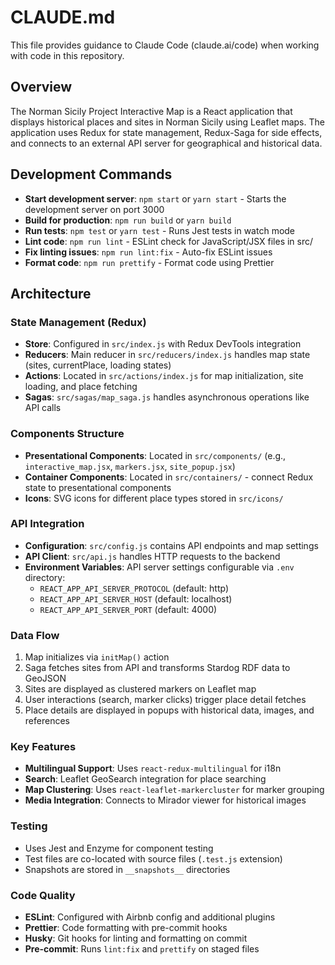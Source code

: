 # CLAUDE.md

This file provides guidance to Claude Code (claude.ai/code) when working with code in this repository.

## Overview

The Norman Sicily Project Interactive Map is a React application that displays historical places and sites in Norman Sicily using Leaflet maps. The application uses Redux for state management, Redux-Saga for side effects, and connects to an external API server for geographical and historical data.

## Development Commands

- **Start development server**: `npm start` or `yarn start` - Starts the development server on port 3000
- **Build for production**: `npm run build` or `yarn build`
- **Run tests**: `npm test` or `yarn test` - Runs Jest tests in watch mode
- **Lint code**: `npm run lint` - ESLint check for JavaScript/JSX files in src/
- **Fix linting issues**: `npm run lint:fix` - Auto-fix ESLint issues
- **Format code**: `npm run prettify` - Format code using Prettier

## Architecture

### State Management (Redux)
- **Store**: Configured in `src/index.js` with Redux DevTools integration
- **Reducers**: Main reducer in `src/reducers/index.js` handles map state (sites, currentPlace, loading states)
- **Actions**: Located in `src/actions/index.js` for map initialization, site loading, and place fetching
- **Sagas**: `src/sagas/map_saga.js` handles asynchronous operations like API calls

### Components Structure
- **Presentational Components**: Located in `src/components/` (e.g., `interactive_map.jsx`, `markers.jsx`, `site_popup.jsx`)
- **Container Components**: Located in `src/containers/` - connect Redux state to presentational components
- **Icons**: SVG icons for different place types stored in `src/icons/`

### API Integration
- **Configuration**: `src/config.js` contains API endpoints and map settings
- **API Client**: `src/api.js` handles HTTP requests to the backend
- **Environment Variables**: API server settings configurable via `.env` directory:
  - `REACT_APP_API_SERVER_PROTOCOL` (default: http)
  - `REACT_APP_API_SERVER_HOST` (default: localhost)
  - `REACT_APP_API_SERVER_PORT` (default: 4000)

### Data Flow
1. Map initializes via `initMap()` action
2. Saga fetches sites from API and transforms Stardog RDF data to GeoJSON
3. Sites are displayed as clustered markers on Leaflet map
4. User interactions (search, marker clicks) trigger place detail fetches
5. Place details are displayed in popups with historical data, images, and references

### Key Features
- **Multilingual Support**: Uses `react-redux-multilingual` for i18n
- **Search**: Leaflet GeoSearch integration for place searching
- **Map Clustering**: Uses `react-leaflet-markercluster` for marker grouping
- **Media Integration**: Connects to Mirador viewer for historical images

### Testing
- Uses Jest and Enzyme for component testing
- Test files are co-located with source files (`.test.js` extension)
- Snapshots are stored in `__snapshots__` directories

### Code Quality
- **ESLint**: Configured with Airbnb config and additional plugins
- **Prettier**: Code formatting with pre-commit hooks
- **Husky**: Git hooks for linting and formatting on commit
- **Pre-commit**: Runs `lint:fix` and `prettify` on staged files